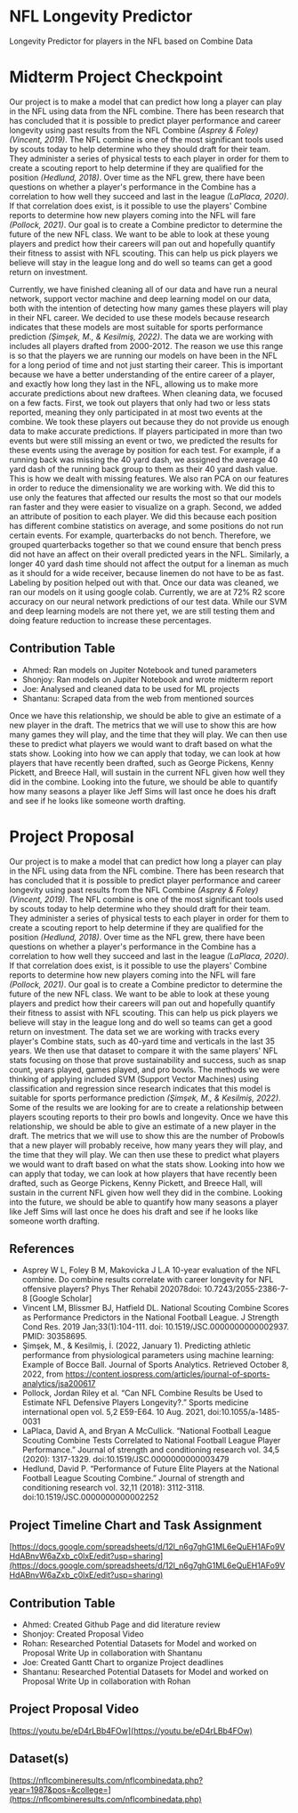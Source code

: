 # NFL Longevity Predictor
Longevity Predictor for players in the NFL based on Combine Data

# Midterm Project Checkpoint

Our project is to make a model that can predict how long a player can play in the NFL using data from the NFL combine. There has been research that has concluded that it is possible to predict player performance and career longevity using past results from the NFL Combine *(Asprey & Foley)(Vincent, 2019)*. The NFL combine is one of the most significant tools used by scouts today to help determine who they should draft for their team. They administer a series of physical tests to each player in order for them to create a scouting report to help determine if they are qualified for the position *(Hedlund, 2018)*. Over time as the NFL grew, there have been questions on whether a player's performance in the Combine has a correlation to how well they succeed and last in the league *(LaPlaca, 2020)*. If that correlation does exist, is it possible to use the players' Combine reports to determine how new players coming into the NFL will fare *(Pollock, 2021)*. Our goal is to create a Combine predictor to determine the future of the new NFL class. We want to be able to look at these young players and predict how their careers will pan out and hopefully quantify their fitness to assist with NFL scouting. This can help us pick players we believe will stay in the league long and do well so teams can get a good return on investment. 

Currently, we have finished cleaning all of our data and have run a neural network, support vector machine and deep learning model on our data, both with the intention of detecting how many games these players will play in their NFL career. We decided to use these models because research indicates that these models are most suitable for sports performance prediction *(Şimşek, M., & Kesilmiş, 2022)*. The data we are working with includes all players drafted from 2000-2012. The reason we use this range is so that the players we are running our models on have been in the NFL for a long period of time and not just starting their career. This is important because we have a better understanding of the entire career of a player, and exactly how long they last in the NFL, allowing us to make more accurate predictions about new draftees. When cleaning data, we focused on a few facts. First, we took out players that only had two or less stats reported, meaning they only participated in at most two events at the combine. We took these players out because they do not provide us enough data to make accurate predictions. If players participated in more than two events but were still missing an event or two, we predicted the results for these events using the average by position for each test. For example, if a running back was missing the 40 yard dash, we assigned the average 40 yard dash of the running back group to them as their 40 yard dash value. This is how we dealt with missing features. We also ran PCA on our features in order to reduce the dimensionality we are working with. We did this to use only the features that affected our results the most so that our models ran faster and they were easier to visualize on a graph. Second, we added an attribute of position to each player. We did this because each position has different combine statistics on average, and some positions do not run certain events. For example, quarterbacks do not bench. Therefore, we grouped quarterbacks together so that we cound ensure that bench press did not have an affect on their overall predicted years in the NFL. Similarly, a longer 40 yard dash time should not affect the output for a lineman as much as it should for a wide receiver, because linemen do not have to be as fast. Labeling by position helped out with that. Once our data was cleaned, we ran our models on it using google colab. Currently, we are at 72% R2 score accuracy on our neural network predictions of our test data. While our SVM and deep learning models are not there yet, we are still testing them and doing feature reduction to increase these percentages.

## Contribution Table
- Ahmed: Ran models on Jupiter Notebook and tuned parameters
- Shonjoy: Ran models on Jupiter Notebook and wrote midterm report
- Joe: Analysed and cleaned data to be used for ML projects
- Shantanu: Scraped data from the web from mentioned sources


Once we have this relationship, we should be able to give an estimate of a new player in the draft. The metrics that we will use to show this are how many games they will play, and the time that they will play. We can then use these to predict what players we would want to draft based on what the stats show. Looking into how we can apply that today, we can look at how players that have recently been drafted, such as George Pickens, Kenny Pickett, and Breece Hall, will sustain in the current NFL given how well they did in the combine. Looking into the future, we should be able to quantify how many seasons a player like Jeff Sims will last once he does his draft and see if he looks like someone worth drafting. 

# Project Proposal 
Our project is to make a model that can predict how long a player can play in the NFL using data from the NFL combine. There has been research that has concluded that it is possible to predict player performance and career longevity using past results from the NFL Combine *(Asprey & Foley)(Vincent, 2019)*. The NFL combine is one of the most significant tools used by scouts today to help determine who they should draft for their team. They administer a series of physical tests to each player in order for them to create a scouting report to help determine if they are qualified for the position *(Hedlund, 2018)*. Over time as the NFL grew, there have been questions on whether a player's performance in the Combine has a correlation to how well they succeed and last in the league *(LaPlaca, 2020)*. If that correlation does exist, is it possible to use the players' Combine reports to determine how new players coming into the NFL will fare *(Pollock, 2021)*. Our goal is to create a Combine predictor to determine the future of the new NFL class. We want to be able to look at these young players and predict how their careers will pan out and hopefully quantify their fitness to assist with NFL scouting. This can help us pick players we believe will stay in the league long and do well so teams can get a good return on investment. The data set we are working with tracks every player's Combine stats, such as 40-yard time and verticals in the last 35 years. We then use that dataset to compare it with the same players' NFL stats focusing on those that prove sustainability and success, such as snap count, years played, games played, and pro bowls. The methods we were thinking of applying included SVM (Support Vector Machines) using classification and regression since research indicates that this model is suitable for sports performance prediction *(Şimşek, M., & Kesilmiş, 2022)*. Some of the results we are looking for are to create a relationship between players scouting reports to their pro bowls and longevity. Once we have this relationship, we should be able to give an estimate of a new player in the draft. The metrics that we will use to show this are the number of Probowls that a new player will probably receive, how many years they will play, and the time that they will play. We can then use these to predict what players we would want to draft based on what the stats show. Looking into how we can apply that today, we can look at how players that have recently been drafted, such as George Pickens, Kenny Pickett, and Breece Hall, will sustain in the current NFL given how well they did in the combine. Looking into the future, we should be able to quantify how many seasons a player like Jeff Sims will last once he does his draft and see if he looks like someone worth drafting. 

## References
- Asprey W L, Foley B M, Makovicka J L.A 10-year evaluation of the NFL combine. Do combine results correlate with career longevity for NFL offensive players? Phys Ther Rehabil 202078doi: 10.7243/2055-2386-7-8 [Google Scholar]
- Vincent LM, Blissmer BJ, Hatfield DL. National Scouting Combine Scores as Performance Predictors in the National Football League. J Strength Cond Res. 2019 Jan;33(1):104-111. doi: 10.1519/JSC.0000000000002937. PMID: 30358695.
- Şimşek, M., & Kesilmiş, İ. (2022, January 1). Predicting athletic performance from physiological parameters using machine learning: Example of Bocce Ball. Journal of Sports Analytics. Retrieved October 8, 2022, from https://content.iospress.com/articles/journal-of-sports-analytics/jsa200617 
- Pollock, Jordan Riley et al. “Can NFL Combine Results be Used to Estimate NFL Defensive Players Longevity?.” Sports medicine international open vol. 5,2 E59-E64. 10 Aug. 2021, doi:10.1055/a-1485-0031
- LaPlaca, David A, and Bryan A McCullick. “National Football League Scouting Combine Tests Correlated to National Football League Player Performance.” Journal of strength and conditioning research vol. 34,5 (2020): 1317-1329. doi:10.1519/JSC.0000000000003479
- Hedlund, David P. “Performance of Future Elite Players at the National Football League Scouting Combine.” Journal of strength and conditioning research vol. 32,11 (2018): 3112-3118. doi:10.1519/JSC.0000000000002252

## Project Timeline Chart and Task Assignment 
[https://docs.google.com/spreadsheets/d/12l_n6g7ghG1ML6eQuEH1AFo9VHdABnvW6aZxb_c0lxE/edit?usp=sharing](https://docs.google.com/spreadsheets/d/12l_n6g7ghG1ML6eQuEH1AFo9VHdABnvW6aZxb_c0lxE/edit?usp=sharing)
## Contribution Table
- Ahmed: Created Github Page and did literature review 
- Shonjoy: Created Proposal Video 
- Rohan: Researched Potential Datasets for Model and worked on Proposal Write Up in collaboration with Shantanu
- Joe: Created Gantt Chart to organize Project deadlines
- Shantanu: Researched Potential Datasets for Model and worked on Proposal Write Up in collaboration with Rohan

## Project Proposal Video
[https://youtu.be/eD4rLBb4FOw](https://youtu.be/eD4rLBb4FOw)

## Dataset(s)
[https://nflcombineresults.com/nflcombinedata.php?year=1987&pos=&college=](https://nflcombineresults.com/nflcombinedata.php)
